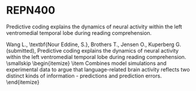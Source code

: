 # REPN400
Predictive coding explains the dynamics of neural activity within the left ventromedial temporal lobe during reading comprehension.

 Wang L., \textbf{Nour Eddine, S.}, Brothers T., Jensen O., Kuperberg G. (submitted), Predictive coding explains the dynamics of neural activity within the left ventromedial temporal lobe during reading comprehension. \smallskip
\begin{itemize}
  \item Combines model simulations and experimental data to argue that language-related brain activity reflects two distinct kinds of information - predictions and prediction errors.
\end{itemize}
